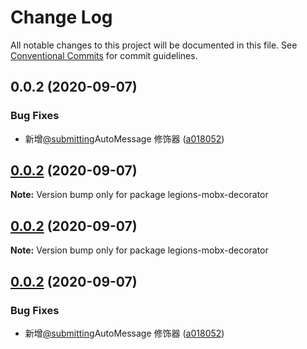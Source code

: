 # Change Log

All notable changes to this project will be documented in this file.
See [Conventional Commits](https://conventionalcommits.org) for commit guidelines.

## 0.0.2 (2020-09-07)


### Bug Fixes

* 新增[@submitting](https://github.com/submitting)AutoMessage 修饰器 ([a018052](https://github.com/duanguang/lerna-legion-library/commit/a018052def80c8d2a872f4e269f5e35e203df6ff))





## [0.0.2](https://github.com/duanguang/lerna-legion-library/compare/legions-mobx-decorator@0.0.2...legions-mobx-decorator@0.0.2) (2020-09-07)

**Note:** Version bump only for package legions-mobx-decorator





## [0.0.2](https://github.com/duanguang/lerna-legion-library/compare/legions-mobx-decorator@0.0.2...legions-mobx-decorator@0.0.2) (2020-09-07)

**Note:** Version bump only for package legions-mobx-decorator





## [0.0.2](https://github.com/duanguang/lerna-legion-library/compare/legions-mobx-decorator@0.0.4-alpha.0...legions-mobx-decorator@0.0.2) (2020-09-07)


### Bug Fixes

* 新增[@submitting](https://github.com/submitting)AutoMessage 修饰器 ([a018052](https://github.com/duanguang/lerna-legion-library/commit/a018052def80c8d2a872f4e269f5e35e203df6ff))
